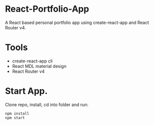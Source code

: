 # React-Portfolio-App
A React based personal portfolio app using create-react-app and React Router v4.

# Tools
* create-react-app cli
* React MDL material design
* React Router v4

# Start App.
Clone repo, install, cd into folder and run:
```git
npm install
npm start
```
